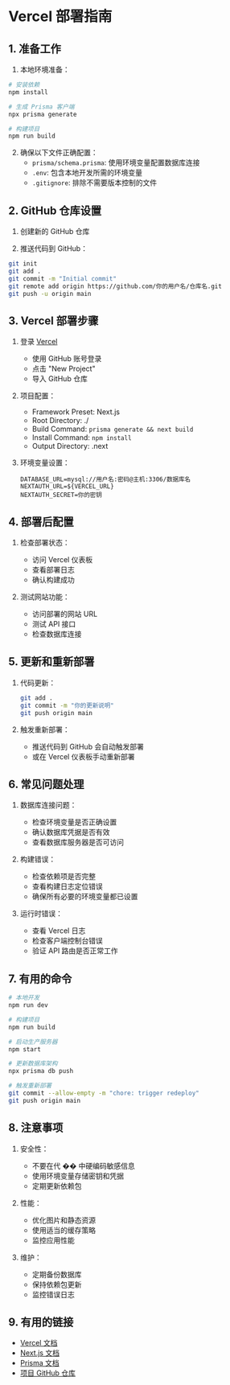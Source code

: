 # Vercel 部署指南

## 1. 准备工作

1. 本地环境准备：

```bash
# 安装依赖
npm install

# 生成 Prisma 客户端
npx prisma generate

# 构建项目
npm run build
```

2. 确保以下文件正确配置：
   - `prisma/schema.prisma`: 使用环境变量配置数据库连接
   - `.env`: 包含本地开发所需的环境变量
   - `.gitignore`: 排除不需要版本控制的文件

## 2. GitHub 仓库设置

1. 创建新的 GitHub 仓库

2. 推送代码到 GitHub：

```bash
git init
git add .
git commit -m "Initial commit"
git remote add origin https://github.com/你的用户名/仓库名.git
git push -u origin main
```

## 3. Vercel 部署步骤

1. 登录 [Vercel](https://vercel.com)

   - 使用 GitHub 账号登录
   - 点击 "New Project"
   - 导入 GitHub 仓库

2. 项目配置：

   - Framework Preset: Next.js
   - Root Directory: ./
   - Build Command: `prisma generate && next build`
   - Install Command: `npm install`
   - Output Directory: .next

3. 环境变量设置：
   ```
   DATABASE_URL=mysql://用户名:密码@主机:3306/数据库名
   NEXTAUTH_URL=${VERCEL_URL}
   NEXTAUTH_SECRET=你的密钥
   ```

## 4. 部署后配置

1. 检查部署状态：

   - 访问 Vercel 仪表板
   - 查看部署日志
   - 确认构建成功

2. 测试网站功能：
   - 访问部署的网站 URL
   - 测试 API 接口
   - 检查数据库连接

## 5. 更新和重新部署

1. 代码更新：

   ```bash
   git add .
   git commit -m "你的更新说明"
   git push origin main
   ```

2. 触发重新部署：
   - 推送代码到 GitHub 会自动触发部署
   - 或在 Vercel 仪表板手动重新部署

## 6. 常见问题处理

1. 数据库连接问题：

   - 检查环境变量是否正确设置
   - 确认数据库凭据是否有效
   - 查看数据库服务器是否可访问

2. 构建错误：

   - 检查依赖项是否完整
   - 查看构建日志定位错误
   - 确保所有必要的环境变量都已设置

3. 运行时错误：
   - 查看 Vercel 日志
   - 检查客户端控制台错误
   - 验证 API 路由是否正常工作

## 7. 有用的命令

```bash
# 本地开发
npm run dev

# 构建项目
npm run build

# 启动生产服务器
npm start

# 更新数据库架构
npx prisma db push

# 触发重新部署
git commit --allow-empty -m "chore: trigger redeploy"
git push origin main
```

## 8. 注意事项

1. 安全性：

   - 不要在代 �� 中硬编码敏感信息
   - 使用环境变量存储密钥和凭据
   - 定期更新依赖包

2. 性能：

   - 优化图片和静态资源
   - 使用适当的缓存策略
   - 监控应用性能

3. 维护：
   - 定期备份数据库
   - 保持依赖包更新
   - 监控错误日志

## 9. 有用的链接

- [Vercel 文档](https://vercel.com/docs)
- [Next.js 文档](https://nextjs.org/docs)
- [Prisma 文档](https://www.prisma.io/docs)
- [项目 GitHub 仓库](https://github.com/kaelem1/web)
